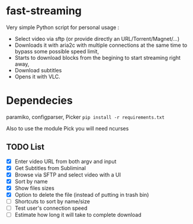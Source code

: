 # fast-streaming
Very simple Python script for personal usage :
 - Select video via sftp (or provide directly an URL/Torrent/Magnet/...)
 - Downloads it with aria2c with multiple connections at the same time to bypass some possible speed limit,
 - Starts to download blocks from the begining to start streaming right away,
 - Download subtitles
 - Opens it with VLC.

# Dependecies
paramiko, configparser, Picker
`pip install -r requirements.txt`

Also to use the module Pick you will need ncurses

## TODO List
 - [x] Enter video URL from both argv and input
 - [x] Get Subtitles from Subliminal
 - [x] Browse via SFTP and select video with a UI
 - [x] Sort by name
 - [x] Show files sizes
 - [x] Option to delete the file (instead of putting in trash bin)
 - [ ] Shortcuts to sort by name/size
 - [ ] Test user's connection speed
 - [ ] Estimate how long it will take to complete download

